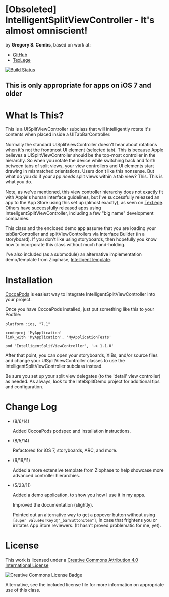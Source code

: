 [Obsoleted] IntelligentSplitViewController - It's almost omniscient!
=============
by **Gregory S. Combs**, based on work at:  
  
- [GitHub](https://github.com/grgcombs/IntelligentSplitViewController)  
- [TexLege](http://www.texlege.com)  

[![Build Status](https://travis-ci.org/grgcombs/IntelligentSplitViewController.svg?branch=master)](https://travis-ci.org/grgcombs/IntelligentSplitViewController)

## This is only appropriate for apps on iOS 7 and older

What Is This?
=============

This is a UISplitViewController subclass that will intelligently rotate it's contents when placed inside a UITabBarController.

Normally the standard UISplitViewController doesn't hear about rotations when it's not the frontmost UI element (selected tab). This is because Apple believes a UISplitViewController should be the top-most controller in the hierarchy. So when you rotate the device while switching back and forth between tabs of split views, your view controllers and UI elements start drawing in mismatched orientations.  Users don't like this nonsense.  But what do you do if your app *needs* split views within a tab view?  This.  This is what you do.

Note, as we've mentioned, this view controller hierarchy does not exactly fit with Apple's human interface guidelines, but I've successfully released an app to the App Store using this set up (almost exactly), as seen on [TexLege](http://www.texlege.com). Others have successfully released apps using InteeligentSplitViewController, including a few "big name" development companies.

This class and the enclosed demo app assume that you are loading your tabBarController and splitViewControllers via Interface Builder (in a storyboard).  If you don't like using storyboards, then hopefully you know how to incorporate this class without much hand-holding.

I've also included (as a submodule) an alternative implementation demo/template from Ziophase, [IntelligentTemplate](https://www.github.com/ziophase/IntelligentTemplate).

Installation
=========================

[CocoaPods](/http://guides.cocoapods.org) is easiest way to integrate IntelligentSplitViewController into your project.

Once you have CocoaPods installed, just put something like this to your Podfile:

	platform :ios, "7.1"

	xcodeproj 'MyApplication'
	link_with 'MyApplication', 'MyApplicationTests'

	pod "IntelligentSplitViewController", '~> 1.1.0'

After that point, you can open your storyboards, XIBs, and/or source files and change your UISplitViewController classes to use the IntelligentSplitViewController subclass instead.

Be sure you set up your split view delegates (to the 'detail' view controller) as needed.  As always, look to the IntelSplitDemo project for additional tips and configuration.

Change Log
=========================

- 	(8/6/14)  

	Added CocoaPods podspec and installation instructions.  

- 	(8/5/14)  

	Refactored for iOS 7, storyboards, ARC, and more.  

- 	(6/16/11)  
	
	Added a more extensive template from Ziophase to help showcase more advanced controller hierarchies.  
		
- 	(5/23/11)  
	
	Added a demo application, to show you how I use it in my apps.  
	
	Improved the documentation (slightly).  
	
	Pointed out an alternative way to get a popover button without using `[super valueForKey:@"_barButtonItem"]`, in case that frightens you or irritates App Store reviewers.  (It hasn't proved problematic for me, yet).  

License
=========================

This work is licensed under a [Creative Commons Attribution 4.0 International License](http://creativecommons.org/licenses/by/4.0/)

![Creative Commons License Badge](https://i.creativecommons.org/l/by/4.0/88x31.png "Creative Commons Attribution")

Alternative, see the included license file for more information on appropriate use of this class.

